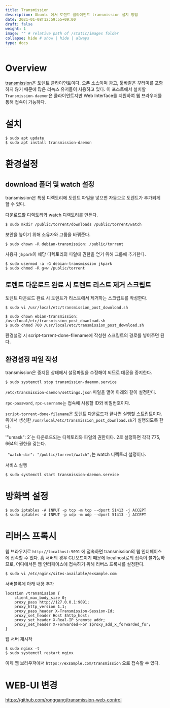 ```yaml
---
title: Transmission
description: Ubuntu 에서 토렌트 클라이언트 transmission 설치 방법
date: 2021-01-08T12:59:55+09:00
draft: false
weight: 1
image: "" # relative path of /static/images folder
collapse: hide # show | hide | always
type: docs
---
```


# Overview

[transmission](https://transmissionbt.com/)은 토렌트 클라이언트이다. 오픈 소스이며 광고, 툴바같은 꾸러미를 포함하지 않기 때문에 많은 리눅스 유저들이 사용하고 있다. 이 포스트에서 설치할 `Transmission-daemon`은 클라이언트지만 Web Interface를 지원하여 웹 브라우저를 통해 접속이 가능하다.

# 설치

```
$ sudo apt update
$ sudo apt install transmission-daemon
```

# 환경설정

## download 폴더 및 watch 설정

transmission은 특정 디렉토리에 토렌트 파일을 넣으면 자동으로 토렌트가 추가되게 할 수 있다.

다운로드할 디렉토리와 watch 디렉토리를 만든다.

```
$ sudo mkdir /public/torrent/downloads /public/torrent/watch
```

보안을 높이기 위해 소유자와 그룹을 바꿔준다.

```
$ sudo chown -R debian-transmission: /public/torrent
```

사용자 `jkpark`이 해당 디렉토리의 파일에 권한을 얻기 위해 그룹에 추가한다.

```
$ sudo usermod -a -G debian-transmission jkpark
$ sudo chmod -R g+w /public/torrent
```

## 토렌트 다운로드 완료 시 토렌트 리스트 제거 스크립트

토렌트 다운로드 완료 시 토렌트가 리스트에서 제거하는 스크립트를 작성한다.

```
$ sudo vi /usr/local/etc/transmission_post_download.sh
```

<script src="https://gist.github.com/jkpark/da82772ad1d50e98945be1d70790b9c0.js"></script>

```
$ sudo chown ebian-transmission: /usr/local/etc/transmission_post_download.sh
$ sudo chmod 700 /usr/local/etc/transmission_post_download.sh
```

환경설정 시 script-torrent-done-filename에 작성한 스크립트의 경로를 넣어주면 된다.

## 환경설정 파일 작성

transmission은 중지된 상태에서 설정파일을 수정해야 되므로 데몬을 중지한다.

```
$ sudo systemctl stop transmission-daemon.service
```

`/etc/transmission-daemon/settings.json` 파일을 열어 아래와 같이 설정한다.

<script src="https://gist.github.com/jkpark/f97b7809b564f77d39134b41228f6a45.js"></script>

`rpc-password`, `rpc-username`는 접속에 사용할 ID와 비밀번호이다.

`script-torrent-done-filename`은 토렌트 다운로드가 끝나면 실행할 스트립트이다. 위에서 생성한 `/usr/local/etc/transmission_post_download.sh`가 실행되도록 한다.

'"umask": 2`는 다운로드되는 디렉토리와 파일의 권한이다. 2로 설정하면 각각 775, 664의 권한을 갖는다.

` "watch-dir": "/public/torrent/watch",`는 watch 디렉토리 설정이다.

서비스 실행

```
$ sudo systemctl start transmission-daemon.service
```

# 방화벽 설정

```
$ sudo iptables -A INPUT -p tcp -m tcp --dport 51413 -j ACCEPT
$ sudo iptables -A INPUT -p udp -m udp --dport 51413 -j ACCEPT
```

# 리버스 프록시

웹 브라우저로 `http://localhost:9091` 에 접속하면 transmission의 웹 인터페이스에 접속할 수 있다. 홈 서버의 경우 CLI모드이기 때문에 localhost로의 접속이 불가능하므로, 어디에서든 웹 인터페이스에 접속하기 위해 리버스 프록시를 설정한다.

```
$ sudo vi /etc/nginx/sites-available/exsample.com
```

서버블록에 아래 내용 추가

```
location /transmission {
    client_max_body_size 0;
    proxy_pass http://127.0.0.1:9091;
    proxy_http_version 1.1;
    proxy_pass_header X-Transmission-Session-Id;
    proxy_set_header Host $http_host;
    proxy_set_header X-Real-IP $remote_addr;
    proxy_set_header X-Forwarded-For $proxy_add_x_forwarded_for;
}
```

웹 서버 재시작

```
$ sudo nginx -t
$ sudo systemctl restart nginx
```

이제 웹 브라우저에서 `https://exsample.com/transmission` 으로 접속할 수 있다.

# WEB-UI 변경

https://github.com/ronggang/transmission-web-control
